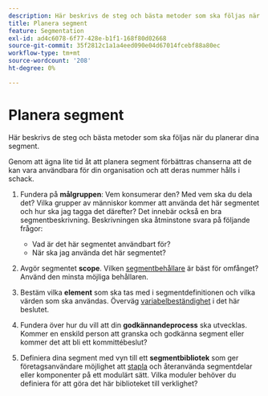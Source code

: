 ```yaml
---
description: Här beskrivs de steg och bästa metoder som ska följas när du planerar dina segment.
title: Planera segment
feature: Segmentation
exl-id: ad4c6078-6f77-428e-b1f1-168f80d02668
source-git-commit: 35f2812c1a1a4eed090e04d67014fcebf88a80ec
workflow-type: tm+mt
source-wordcount: '208'
ht-degree: 0%

---
```


# Planera segment

Här beskrivs de steg och bästa metoder som ska följas när du planerar dina segment.

Genom att ägna lite tid åt att planera segment förbättras chanserna att de kan vara användbara för din organisation och att deras nummer hålls i schack.

1. Fundera på **målgruppen**: Vem konsumerar den? Med vem ska du dela det? Vilka grupper av människor kommer att använda det här segmentet och hur ska jag tagga det därefter? Det innebär också en bra segmentbeskrivning. Beskrivningen ska åtminstone svara på följande frågor:

   * Vad är det här segmentet användbart för?
   * När ska jag använda det här segmentet?

1. Avgör segmentet **scope**. Vilken [segmentbehållare](/help/components/segmentation/seg-overview.md) är bäst för omfånget? Använd den minsta möjliga behållaren.

1. Bestäm vilka **element** som ska tas med i segmentdefinitionen och vilka värden som ska användas. Överväg [variabelbeständighet](/help/components/segmentation/seg-overview.md) i det här beslutet.

1. Fundera över hur du vill att din **godkännandeprocess** ska utvecklas. Kommer en enskild person att granska och godkänna segment eller kommer det att bli ett kommittébeslut?
1. Definiera dina segment med vyn till ett **segmentbibliotek** som ger företagsanvändare möjlighet att [stapla](/help/components/segmentation/segmentation-workflow/seg-build.md) och återanvända segmentdelar eller komponenter på ett modulärt sätt. Vilka moduler behöver du definiera för att göra det här biblioteket till verklighet?
